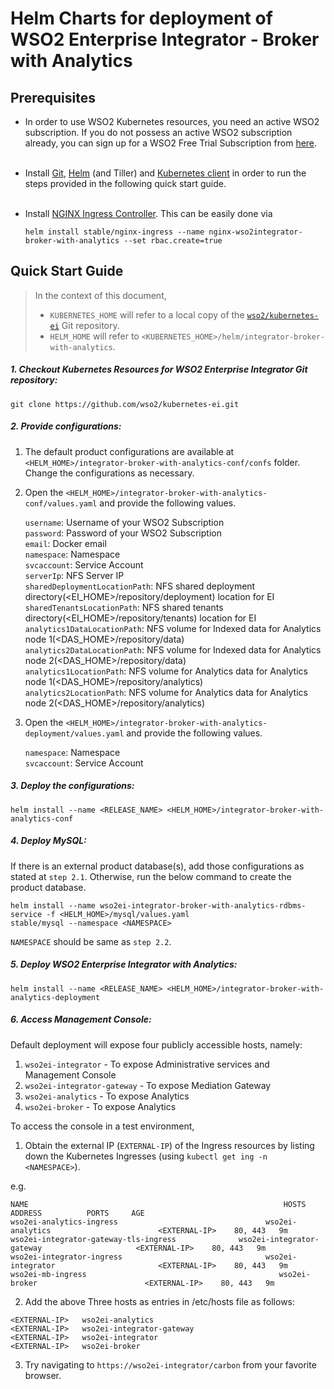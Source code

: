 # Helm Charts for deployment of WSO2 Enterprise Integrator - Broker with Analytics

## Prerequisites
* In order to use WSO2 Kubernetes resources, you need an active WSO2 subscription. If you do not possess an active WSO2
subscription already, you can sign up for a WSO2 Free Trial Subscription from [here](https://wso2.com/free-trial-subscription).<br><br>

* Install [Git](https://git-scm.com/book/en/v2/Getting-Started-Installing-Git), [Helm](https://github.com/kubernetes/helm/blob/master/docs/install.md)
(and Tiller) and [Kubernetes client](https://kubernetes.io/docs/tasks/tools/install-kubectl/) in order to run the 
steps provided in the following quick start guide.<br><br>

* Install [NGINX Ingress Controller](https://kubernetes.github.io/ingress-nginx/deploy/). This can
 be easily done via 
  ```
  helm install stable/nginx-ingress --name nginx-wso2integrator-broker-with-analytics --set rbac.create=true
  ```
## Quick Start Guide
>In the context of this document, <br>
>* `KUBERNETES_HOME` will refer to a local copy of the [`wso2/kubernetes-ei`](https://github.com/wso2/kubernetes-ei/)
Git repository. <br>
>* `HELM_HOME` will refer to `<KUBERNETES_HOME>/helm/integrator-broker-with-analytics`. <br>

##### 1. Checkout Kubernetes Resources for WSO2 Enterprise Integrator Git repository:

```
git clone https://github.com/wso2/kubernetes-ei.git
```

##### 2. Provide configurations:

1. The default product configurations are available at `<HELM_HOME>/integrator-broker-with-analytics-conf/confs` folder. Change the 
configurations as necessary.

2. Open the `<HELM_HOME>/integrator-broker-with-analytics-conf/values.yaml` and provide the following values.

    `username`: Username of your WSO2 Subscription<br>
    `password`: Password of your WSO2 Subscription<br>
    `email`: Docker email<br>
    `namespace`: Namespace<br>
    `svcaccount`: Service Account<br>
    `serverIp`: NFS Server IP<br>
    `sharedDeploymentLocationPath`: NFS shared deployment directory(<EI_HOME>/repository/deployment) location for EI<br> 
    `sharedTenantsLocationPath`: NFS shared tenants directory(<EI_HOME>/repository/tenants) location for EI<br>
    `analytics1DataLocationPath`: NFS volume for Indexed data for Analytics node 1(<DAS_HOME>/repository/data)<br> 
    `analytics2DataLocationPath`: NFS volume for Indexed data for Analytics node 2(<DAS_HOME>/repository/data)<br> 
    `analytics1LocationPath`: NFS volume for Analytics data for Analytics node 1(<DAS_HOME>/repository/analytics)<br> 
    `analytics2LocationPath`: NFS volume for Analytics data for Analytics node 2(<DAS_HOME>/repository/analytics)
        
3. Open the `<HELM_HOME>/integrator-broker-with-analytics-deployment/values.yaml` and provide the following values.

    `namespace`: Namespace<br>
    `svcaccount`: Service Account
    
##### 3. Deploy the configurations:

```
helm install --name <RELEASE_NAME> <HELM_HOME>/integrator-broker-with-analytics-conf
```

##### 4. Deploy MySQL:
If there is an external product database(s), add those configurations as stated at `step 2.1`. Otherwise, run the below
 command to create the product database. 
```
helm install --name wso2ei-integrator-broker-with-analytics-rdbms-service -f <HELM_HOME>/mysql/values.yaml 
stable/mysql --namespace <NAMESPACE>
```
`NAMESPACE` should be same as `step 2.2`.

##### 5. Deploy WSO2 Enterprise Integrator with Analytics:

```
helm install --name <RELEASE_NAME> <HELM_HOME>/integrator-broker-with-analytics-deployment
```

##### 6. Access Management Console:

Default deployment will expose four publicly accessible hosts, namely:<br>
1. `wso2ei-integrator` - To expose Administrative services and Management Console<br>
2. `wso2ei-integrator-gateway` - To expose Mediation Gateway<br>
3. `wso2ei-analytics` - To expose Analytics<br>
3. `wso2ei-broker` - To expose Analytics<br>

To access the console in a test environment,

1. Obtain the external IP (`EXTERNAL-IP`) of the Ingress resources by listing down the Kubernetes Ingresses (using `kubectl get ing -n <NAMESPACE>`).

e.g.

```
NAME                                                         HOSTS                                ADDRESS          PORTS     AGE
wso2ei-analytics-ingress                                 wso2ei-analytics                        <EXTERNAL-IP>    80, 443   9m
wso2ei-integrator-gateway-tls-ingress              wso2ei-integrator-gateway                     <EXTERNAL-IP>    80, 443   9m
wso2ei-integrator-ingress                                wso2ei-integrator                       <EXTERNAL-IP>    80, 443   9m
wso2ei-mb-ingress                                           wso2ei-broker                        <EXTERNAL-IP>    80, 443   9m
```

2. Add the above Three hosts as entries in /etc/hosts file as follows:

```
<EXTERNAL-IP>	wso2ei-analytics
<EXTERNAL-IP>	wso2ei-integrator-gateway
<EXTERNAL-IP>	wso2ei-integrator
<EXTERNAL-IP>	wso2ei-broker
```

3. Try navigating to `https://wso2ei-integrator/carbon` from your favorite browser.
